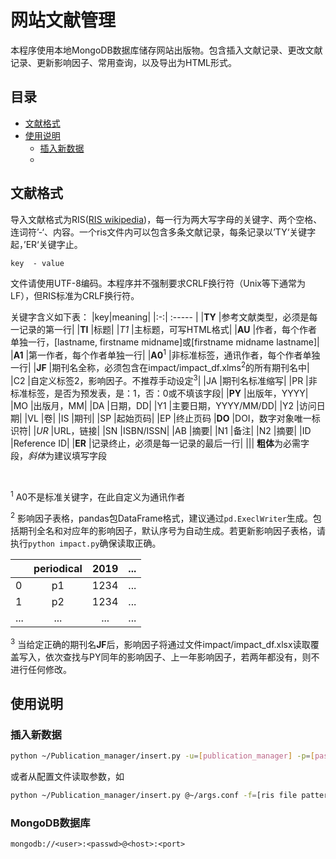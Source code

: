 # 网站文献管理

本程序使用本地MongoDB数据库储存网站出版物。包含插入文献记录、更改文献记录、更新影响因子、常用查询，以及导出为HTML形式。

## 目录

- [文献格式](#文献格式)
- [使用说明](#使用说明)
    - [插入新数据](#插入新数据)
    - 
## 文献格式

导入文献格式为RIS([RIS wikipedia](https://en.wikipedia.org/wiki/RIS_(file_format)))，每一行为两大写字母的关键字、两个空格、连词符’-‘、内容。一个ris文件内可以包含多条文献记录，每条记录以’TY‘关键字起，’ER‘关键字止。
    
    key  - value

文件请使用UTF-8编码。本程序并不强制要求CRLF换行符（Unix等下通常为LF），但RIS标准为CRLF换行符。

关键字含义如下表：
|key|meaning|
|:-:| :----- |
|**TY**             |参考文献类型，必须是每一记录的第一行|
|**TI**             |标题|
|*T1*               |主标题，可写HTML格式|
|**AU**             |作者，每个作者单独一行，[lastname, firstname midname]或[firstname midname lastname]|
|**A1**             |第一作者，每个作者单独一行|
|**A0**<sup>1</sup> |非标准标签，通讯作者，每个作者单独一行|
|**JF**             |期刊名全称，必须包含在impact/impact_df.xlms<sup>2</sup>的所有期刊名中|
|C2                 |自定义标签2，影响因子。不推荐手动设定<sup>3</sup>|
|JA                 |期刊名标准缩写|
|PR                 |非标准标签，是否为预发表，是：1，否：0或不填该字段|
|**PY**             |出版年，YYYY|
|MO                 |出版月，MM|
|DA                 |日期，DD|
|Y1                 |主要日期，YYYY/MM/DD|
|Y2                 |访问日期|
|VL                 |卷|
|IS                 |期刊|
|SP                 |起始页码|
|EP                 |终止页码
|**DO**             |DOI，数字对象唯一标识符|
|*UR*               |URL，链接|
|SN                 |ISBN/ISSN|
|AB                 |摘要|
|N1                 |备注|
|N2                 |摘要|
|ID                 |Reference ID|
|**ER**             |记录终止，必须是每一记录的最后一行|
|||
**粗体**为必需字段，*斜体*为建议填写字段

</br>

<sup>1</sup> A0不是标准关键字，在此自定义为通讯作者

<sup>2</sup> 影响因子表格，pandas包DataFrame格式，建议通过`pd.ExeclWriter`生成。包括期刊全名和对应年的影响因子，默认序号为自动生成。若更新影响因子表格，请执行`python impact.py`确保读取正确。

|   |periodical|2019|...|
| - |   :-:    |:--:|:-:|
| 0 |p1        |1234|...|
| 1 |p2        |1234|...|
|...|...       |... |...|

<sup>3</sup> 当给定正确的期刊名**JF**后，影响因子将通过文件impact/impact_df.xlsx读取覆盖写入，依次查找与PY同年的影响因子、上一年影响因子，若两年都没有，则不进行任何修改。

## 使用说明

### 插入新数据

```bash
python ~/Publication_manager/insert.py -u=[publication_manager] -p=[password] -c=[iccms] -f=[ris file pattern]
```

或者从配置文件读取参数，如

```bash
python ~/Publication_manager/insert.py @~/args.conf -f=[ris file pattern]
```

### MongoDB数据库

```
mongodb://<user>:<passwd>@<host>:<port>
```